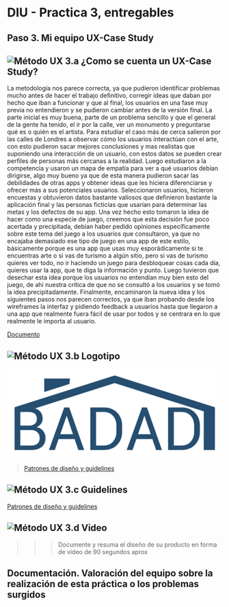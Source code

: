 # DIU - Practica 3, entregables

## Paso 3. Mi equipo UX-Case Study 


![Método UX](https://github.com/Leamsy/DIU20/blob/master/img/moodboard.png?raw=true) 3.a ¿Como se cuenta un UX-Case Study?
-----
La metodología nos parece correcta, ya que pudieron identificar problemas mucho antes de
hacer el trabajo definitivo, corregir ideas que daban por hecho que iban a funcionar y que al
final, los usuarios en una fase muy previa no entendieron y se pudieron cambiar antes de la
versión final.
La parte inicial es muy buena, parte de un problema sencillo y que el general de la gente ha
tenido, el ir por la calle, ver un monumento y preguntarse qué es o quién es el artista.
Para estudiar el caso más de cerca salieron por las calles de Londres a observar cómo los
usuarios interactúan con el arte, con esto pudieron sacar mejores conclusiones y mas
realistas que suponiendo una interacción de un usuario, con estos datos se pueden crear
perfiles de personas más cercanas a la realidad.
Luego estudiaron a la competencia y usaron un mapa de empatía para ver a qué usuarios
debían dirigirse, algo muy bueno ya que de esta manera pudieron sacar las debilidades de
otras apps y obtener ideas que les hiciera diferenciarse y ofrecer más a sus potenciales
usuarios.
Seleccionaron usuarios, hicieron encuestas y obtuvieron datos bastante valiosos que
definieron bastante la aplicación final y las personas ficticias que usarían para determinar
las metas y los defectos de su app.
Una vez hecho esto tomaron la idea de hacer como una especie de juego, creemos que
esta decisión fue poco acertada y precipitada, debían haber pedido opiniones
específicamente sobre este tema del juego a los usuarios que consultaron, ya que no
encajaba demasiado ese tipo de juego en una app de este estilo, básicamente porque es
una app que usas muy esporádicamente si te encuentras arte o si vas de turismo a algún
sitio, pero si vas de turismo quieres ver todo, no ir haciendo un juego para desbloquear
cosas cada día, quieres usar la app, que te diga la información y punto. Luego tuvieron que
desechar esta idea porque los usuarios no entendían muy bien esto del juego, de ahí
nuestra crítica de que no se consultó a los usuarios y se tomó la idea precipitadamente.
Finalmente, encaminaron la nueva idea y los siguientes pasos nos parecen correctos, ya
que iban probando desde los wireframes la interfaz y pidiendo feedback a usuarios hasta
que llegaron a una app que realmente fuera fácil de usar por todos y se centrara en lo que
realmente le importa al usuario.

[Documento](https://github.com/Leamsy/DIU20/blob/master/P3/analisisMuseMap.pdf) 

![Método UX](https://github.com/Leamsy/DIU20/blob/master/img/landing-page.png?raw=true)  3.b Logotipo
----

![Logo Badadi](https://github.com/Leamsy/DIU20/blob/master/P3/logo_badadi.png?raw=true)

>[Patrones de diseño y guidelines](https://github.com/Leamsy/DIU20/blob/master/P3/Patrones%20de_dise%C3%B1o%20y%20guidelines.pdf)

![Método UX](https://github.com/Leamsy/DIU20/blob/master/img/guidelines.png?raw=true) 3.c Guidelines
----

[Patrones de diseño y guidelines](https://github.com/Leamsy/DIU20/blob/master/P3/Patrones%20de_dise%C3%B1o%20y%20guidelines.pdf)

![Método UX](https://github.com/Leamsy/DIU20/blob/master/img/mockup.png?raw=true)  3.d Video
----

>>> Documente y resuma el diseño de su producto en forma de video de 90 segundos aprox

## Documentación. Valoración del equipo sobre la realización de esta práctica o los problemas surgidos
 
